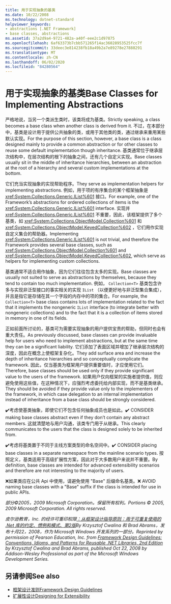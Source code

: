 ```yaml
---
title: 用于实现抽象的基类
ms.date: 10/22/2008
ms.technology: dotnet-standard
helpviewer_keywords:
- abstractions [.NET Framework]
- base classes, abstractions
ms.assetid: 37a2d9a4-9721-482a-a40f-eee2c1d97875
ms.openlocfilehash: 6af63373b7cbb571265f14ac36028953525fcc7f
ms.sourcegitcommit: 33deec3e814238fb18a49b2a7e89278e27888291
ms.translationtype: MT
ms.contentlocale: zh-CN
ms.lasthandoff: 06/02/2020
ms.locfileid: "84280564"
---
```

# <a name="base-classes-for-implementing-abstractions"></a><span data-ttu-id="2cc91-102">用于实现抽象的基类</span><span class="sxs-lookup"><span data-stu-id="2cc91-102">Base Classes for Implementing Abstractions</span></span>
<span data-ttu-id="2cc91-103">严格地说，当另一个类派生类时，该类将成为基类。</span><span class="sxs-lookup"><span data-stu-id="2cc91-103">Strictly speaking, a class becomes a base class when another class is derived from it.</span></span> <span data-ttu-id="2cc91-104">不过，在本部分中，基类是设计用于提供公共抽象的类，或用于其他类的类，通过继承来重用某些默认实现。</span><span class="sxs-lookup"><span data-stu-id="2cc91-104">For the purpose of this section, however, a base class is a class designed mainly to provide a common abstraction or for other classes to reuse some default implementation though inheritance.</span></span> <span data-ttu-id="2cc91-105">基类通常位于继承层次结构中，在层次结构的根下的抽象之间，还有几个自定义实现。</span><span class="sxs-lookup"><span data-stu-id="2cc91-105">Base classes usually sit in the middle of inheritance hierarchies, between an abstraction at the root of a hierarchy and several custom implementations at the bottom.</span></span>

 <span data-ttu-id="2cc91-106">它们充当实现抽象的实现帮助程序。</span><span class="sxs-lookup"><span data-stu-id="2cc91-106">They serve as implementation helpers for implementing abstractions.</span></span> <span data-ttu-id="2cc91-107">例如，用于项的有序集合的某个框架抽象是 <xref:System.Collections.Generic.IList%601> 接口。</span><span class="sxs-lookup"><span data-stu-id="2cc91-107">For example, one of the Framework’s abstractions for ordered collections of items is the <xref:System.Collections.Generic.IList%601> interface.</span></span> <span data-ttu-id="2cc91-108">实现并 <xref:System.Collections.Generic.IList%601> 不重要，因此，该框架提供了多个基类，如 <xref:System.Collections.ObjectModel.Collection%601> 和 <xref:System.Collections.ObjectModel.KeyedCollection%602> ，它们用作实现自定义集合的帮助器。</span><span class="sxs-lookup"><span data-stu-id="2cc91-108">Implementing <xref:System.Collections.Generic.IList%601> is not trivial, and therefore the Framework provides several base classes, such as <xref:System.Collections.ObjectModel.Collection%601> and <xref:System.Collections.ObjectModel.KeyedCollection%602>, which serve as helpers for implementing custom collections.</span></span>

 <span data-ttu-id="2cc91-109">基类通常不适合用作抽象，因为它们往往包含太多的实现。</span><span class="sxs-lookup"><span data-stu-id="2cc91-109">Base classes are usually not suited to serve as abstractions by themselves, because they tend to contain too much implementation.</span></span> <span data-ttu-id="2cc91-110">例如， `Collection<T>` 基类包含许多与实现非泛型接口的事实相关的实现 `IList` （以便更好地与非泛型集合集成），并且是指它是存储在其一个字段的内存中的项的集合。</span><span class="sxs-lookup"><span data-stu-id="2cc91-110">For example, the `Collection<T>` base class contains lots of implementation related to the fact that it implements the nongeneric `IList` interface (to integrate better with nongeneric collections) and to the fact that it is a collection of items stored in memory in one of its fields.</span></span>

 <span data-ttu-id="2cc91-111">正如前面所讨论的，基类可为需要实现抽象的用户提供宝贵的帮助，但同时也会有重大责任。</span><span class="sxs-lookup"><span data-stu-id="2cc91-111">As previously discussed, base classes can provide invaluable help for users who need to implement abstractions, but at the same time they can be a significant liability.</span></span> <span data-ttu-id="2cc91-112">它们添加了表面区域并增加了继承层次结构的深度，因此在概念上使框架复杂化。</span><span class="sxs-lookup"><span data-stu-id="2cc91-112">They add surface area and increase the depth of inheritance hierarchies and so conceptually complicate the framework.</span></span> <span data-ttu-id="2cc91-113">因此，仅当基类为框架用户提供重要值时，才应使用它们。</span><span class="sxs-lookup"><span data-stu-id="2cc91-113">Therefore, base classes should be used only if they provide significant value to the users of the framework.</span></span> <span data-ttu-id="2cc91-114">如果用户仅向框架的实施者提供值，则应避免使用这些值，在这种情况下，应强烈考虑委托给内部实现，而不是基类继承。</span><span class="sxs-lookup"><span data-stu-id="2cc91-114">They should be avoided if they provide value only to the implementers of the framework, in which case delegation to an internal implementation instead of inheritance from a base class should be strongly considered.</span></span>

 <span data-ttu-id="2cc91-115">✔️考虑使基类抽象，即使它们不包含任何抽象成员也是如此。</span><span class="sxs-lookup"><span data-stu-id="2cc91-115">✔️ CONSIDER making base classes abstract even if they don’t contain any abstract members.</span></span> <span data-ttu-id="2cc91-116">这就清楚地与用户沟通，该类专门用于从继承。</span><span class="sxs-lookup"><span data-stu-id="2cc91-116">This clearly communicates to the users that the class is designed solely to be inherited from.</span></span>

 <span data-ttu-id="2cc91-117">✔️考虑将基类置于不同于主线方案类型的命名空间中。</span><span class="sxs-lookup"><span data-stu-id="2cc91-117">✔️ CONSIDER placing base classes in a separate namespace from the mainline scenario types.</span></span> <span data-ttu-id="2cc91-118">按照定义，基类适用于高级扩展性方案，因此对于大多数用户来说并不重要。</span><span class="sxs-lookup"><span data-stu-id="2cc91-118">By definition, base classes are intended for advanced extensibility scenarios and therefore are not interesting to the majority of users.</span></span>

 <span data-ttu-id="2cc91-119">❌如果类应在公共 Api 中使用，请避免使用 "Base" 后缀命名基类。</span><span class="sxs-lookup"><span data-stu-id="2cc91-119">❌ AVOID naming base classes with a "Base" suffix if the class is intended for use in public APIs.</span></span>

 <span data-ttu-id="2cc91-120">*部分©2005，2009 Microsoft Corporation。保留所有权利。*</span><span class="sxs-lookup"><span data-stu-id="2cc91-120">*Portions © 2005, 2009 Microsoft Corporation. All rights reserved.*</span></span>

 <span data-ttu-id="2cc91-121">*皮尔逊教育，Inc. 的经许可重印权限[：从框架设计指导原则：用于可重复使用的 .Net 库的约定、惯例和模式、第2版](https://www.informit.com/store/framework-design-guidelines-conventions-idioms-and-9780321545619)By Krzysztof Cwalina 和 Brad Abrams，发布十月22，2008，作为 Microsoft Windows 开发系列的一部分。*</span><span class="sxs-lookup"><span data-stu-id="2cc91-121">*Reprinted by permission of Pearson Education, Inc. from [Framework Design Guidelines: Conventions, Idioms, and Patterns for Reusable .NET Libraries, 2nd Edition](https://www.informit.com/store/framework-design-guidelines-conventions-idioms-and-9780321545619) by Krzysztof Cwalina and Brad Abrams, published Oct 22, 2008 by Addison-Wesley Professional as part of the Microsoft Windows Development Series.*</span></span>

## <a name="see-also"></a><span data-ttu-id="2cc91-122">另请参阅</span><span class="sxs-lookup"><span data-stu-id="2cc91-122">See also</span></span>

- [<span data-ttu-id="2cc91-123">框架设计准则</span><span class="sxs-lookup"><span data-stu-id="2cc91-123">Framework Design Guidelines</span></span>](index.md)
- [<span data-ttu-id="2cc91-124">扩展性设计</span><span class="sxs-lookup"><span data-stu-id="2cc91-124">Designing for Extensibility</span></span>](designing-for-extensibility.md)
